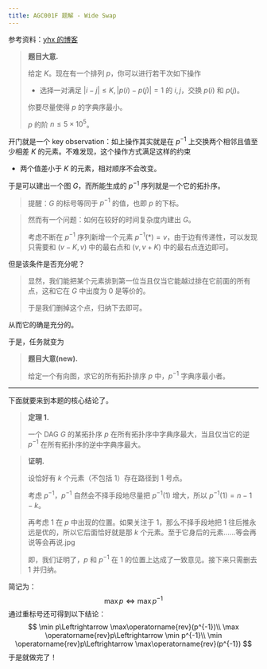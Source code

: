 ```yaml
---
title: AGC001F 题解 - Wide Swap
---
```


参考资料：[yhx 的博客](https://yhx-12243.github.io/OI-transit/records/ac1984%3Bagc001F.html)

> **题目大意.**
>
> 给定 $K$。现在有一个排列 $p$，你可以进行若干次如下操作
>
> - 选择一对满足 $|i-j|\le K,|p(i)-p(j)|=1$ 的 $i,j$，交换 $p(i)$ 和 $p(j)$。
>
> 你要尽量使得 $p$ 的字典序最小。
>
> $p$ 的阶 $n\le 5\times10^5$。

开门就是一个 key observation：如上操作其实就是在 $p^{-1}$ 上交换两个相邻且值至少相差 $K$ 的元素。不难发现，这个操作方式满足这样的约束

- 两个值差小于 $K$ 的元素，相对顺序不会改变。

于是可以建出一个图 $G$，而所能生成的 $p^{-1}$ 序列就是一个它的拓扑序。

> 提醒：$G$ 的标号等同于 $p^{-1}$ 的值，也即 $p$ 的下标。

> 然而有一个问题：如何在较好的时间复杂度内建出 $G$。
>
> 考虑不断在 $p^{-1}$ 序列新增一个元素 $p^{-1}(*)=v$，由于边有传递性，可以发现只需要和 $(v-K,v)$ 中的最右点和 $(v, v+K)$ 中的最右点连边即可。

但是该条件是否充分呢？

> 显然，我们能把某个元素排到第一位当且仅当它能越过排在它前面的所有点，这和它在 $G$ 中出度为 $0$ 是等价的。
>
> 于是我们删掉这个点，归纳下去即可。

从而它的确是充分的。

于是，任务就变为

> **题目大意(new).**
>
> 给定一个有向图，求它的所有拓扑排序 $p$ 中，$p^{-1}$ 字典序最小者。

----

下面就要来到本题的核心结论了。

> **定理 1.**
>
> 一个 DAG $G$ 的某拓扑序 $p$ 在所有拓扑序中字典序最大，当且仅当它的逆 $p^{-1}$ 在所有拓扑序的逆中字典序最大。

> **证明.**
>
> 设恰好有 $k$ 个元素（不包括 $1$）存在路径到 $1$ 号点。
>
> 考虑 $p^{-1}$，$p^{-1}$ 自然会不择手段地尽量把 $p^{-1}(1)$ 增大，所以 $p^{-1}(1)=n-1-k$。
>
> 再考虑 $1$ 在 $p$ 中出现的位置。如果关注于 $1$，那么不择手段地把 $1$ 往后推永远是优的，所以它后面恰好就是那 $k$ 个元素。至于它身后的元素……等会再说等会再说.jpg
>
> 即，我们证明了，$p$ 和 $p^{-1}$ 在 $1$ 的位置上达成了一致意见。接下来只需删去 $1$ 并归纳。

简记为：
$$
\max p\Leftrightarrow \max p^{-1}
$$
通过重标号还可得到以下结论：
$$
\min p\Leftrightarrow \max\operatorname{rev}(p^{-1})\\
\max \operatorname{rev}p\Leftrightarrow \min p^{-1}\\
\min \operatorname{rev}p\Leftrightarrow \max\operatorname{rev}(p^{-1})
$$
于是就做完了！